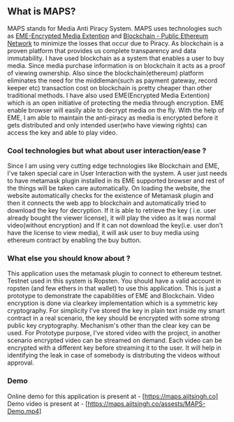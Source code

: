 ## What is MAPS?
MAPS stands for Media Anti Piracy System. MAPS uses technologies such as [EME-Encrypted Media Extention](https://www.w3.org/TR/encrypted-media/) and [Blockchain - Public Ethereum Network](https://www.ethereum.org/) to minimize the losses that occur due to Piracy. As blockchain is a proven platform that provides us complete transparency and data immutability. I have used blockchain as a system that enables a user to buy media. Since media purchase information is on blockchain it acts as a proof of viewing ownership. Also since the blockchain(ethereum) platform eliminates the need for the middleman(such as payment gateway, record keeper etc) transaction cost on blockchain is pretty cheaper than other traditional methods. I have also used EME(Encrypted Media Extention) which is an open initiative of protecting the media through encryption. EME enable browser will easily able to decrypt media on the fly. With the help of EME, I am able to maintain the anti-piracy as media is encrypted before it gets distributed and only intended user(who have viewing rights) can access the key and able to play video.

### Cool technologies but what about user interaction/ease ?
Since I am using very cutting edge technologies like Blockchain and EME, I've taken special care in User Interaction with the system. A user just needs to have metamask plugin installed in its EME supported browser and rest of the things will be taken care automatically. On loading the website, the website automatically checks for the existence of Metamask plugin and then it connects the web app to blockchain and automatically tried to download the key for decryption. If it is able to retrieve the key ( i.e. user already bought the viewer license), it will play the video as it was normal video(without encryption) and If it can not download the key(i.e. user don't have the license to view media), it will ask user to buy media using ethereum contract by enabling the buy button.

### What else you should know about ?
This application uses the metamask plugin to connect to ethereum testnet.
Testnet used in this system is Ropsten. You should have a valid account in ropsten (and few ethers in that wallet) to use this application.
This is just a prototype to demonstrate the capabilities of EME and Blockchain.
Video encryption is done via clearkey implementation which is a symmetric key cryptography.
For simplicity I've stored the key in plain text inside my smart contract in a real scenario, the key should be encrypted with some strong public key cryptography.
Mechanism's other than the clear key can be used.
For Prototype purpose, I've stored video with the project, in another scenario encrypted video can be streamed on demand.
Each video can be encrypted with a different key before streaming it to the user. It will help in identifying the leak in case of somebody is distributing the videos without approval.

### Demo
Online demo for this application is present at - [https://maps.ajitsingh.co]
Demo video is present at - [https://maps.ajitsingh.co/assests/MAPS-Demo.mp4]
